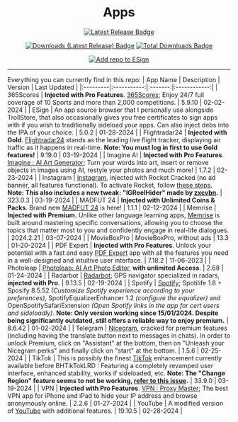 <h1 align="center">Apps</h1>

<p align="center">
  <a href="https://github.com/computers-robbers/Apps/releases/latest"><img src="https://img.shields.io/github/v/release/computers-robbers/Apps?color=%232ea44f&label=Latest%20Release" alt="Latest Release Badge"></a>
</p>

<p align="center">
    <a href="https://github.com/computers-robbers/Apps/releases/latest"><img src="https://img.shields.io/github/downloads/computers-robbers/Apps/latest/total?color=%23007BFF&label=Downloads%20(Latest%20Release)" alt="Downloads (Latest Release) Badge"></a>
    <a href="https://github.com/computers-robbers/Apps/releases"><img src="https://img.shields.io/github/downloads/computers-robbers/Apps/total?color=%23007BFF&label=Total%20Downloads" alt="Total Downloads Badge"></a>
</p>

<p align="center">
    <a href="https://fwuf.in/#/esign://addsource?url=https://raw.githubusercontent.com/computers-robbers/Apps/main/apps_esign.json">
    <img src="https://img.shields.io/badge/Add%20repo%20to%20ESign-%20blue?style=for-the-badge&color=1e90ff" alt="Add repo to ESign">
  </a>
</p>

---

Everything you can currently find in this repo:
| App Name | Description | Version | Last Updated |
|:---------|:-----------:|:-------:|:------------:|
| 365Scores | **Injected with Pro Features**. [365Scores](https://apps.apple.com/us/app/365scores-live-scores-news/id571801488); Enjoy 24/7 full coverage of 10 Sports and more than 2,000 competitions. | 5.9.10 | 02-02-2024 |
| ESign | An app source browser that I personally use alongside TrollStore, that also occasionally gives you free certificates to sign apps with if you wish to traditionally sideload your apps. Can also inject debs into the IPA of your choice. | 5.0.2 | 01-28-2024 |
| Flightradar24 | **Injected with Gold**. [Flightradar24](https://apps.apple.com/kg/app/flightradar24-flight-tracker/id382233851) stands as the leading live flight tracker, displaying air traffic as it happens in real-time. **Note: You must log in first to use Gold features!** | 9.19.0 | 03-19-2024 |
| Imagine AI | **Injected with Pro Features**. [Imagine : AI Art Generator](https://apps.apple.com/us/app/imagine-ai-art-generator/id1664121419); Turn your words into art, insert or remove objects in images using AI, restyle your photos and much more! | 1.7.2 | 02-23-2024 |
| Instagram | [Instagram](https://apps.apple.com/us/app/instagram/id389801252), injected with Rocket Cracked (no ad banner, all features functional). To activate Rocket, follow [these steps](https://github.com/swaggyP36000/TrollStore-IPAs/issues/22#issuecomment-1439411683). **Note: This also includes a new tweak: "IGReelHider" made by [zxcvbn](https://t.me/asdfzxcvbn0).** | 323.0.3 | 03-19-2024 |
| MADFUT 24 | **Injected with Unlimited Coins & Packs**. Brand new [MADFUT 24](https://apps.apple.com/us/app/madfut-24/id6446899306) is here! | 1.1.1 | 02-12-2024 |
| Memrise | **Injected with Premium.** Unlike other language learning apps, [Memrise](https://apps.apple.com/us/app/memrise-easy-language-learning/id635966718) is built around mastering specific conversations, allowing you to choose the topics that matter most to you and confidently engage in real-life dialogues. | 2024.2.21 | 03-07-2024 |
| MovieBoxPro | MovieBoxPro, without ads | 13.3 | 01-20-2024 |
| PDF Expert | **Injected with Pro Features**. Unlock your potential with a fast and easy [PDF Expert](https://apps.apple.com/us/app/pdf-expert-editor-reader/id743974925) app with all the features you need in a well-designed and intuitive user interface. | 7.18.2 | 11-06-2023 |
| Photoleap | [Photoleap: AI Art Photo Editor](https://apps.apple.com/us/app/photoleap-ai-art-photo-editor/id1191337894), **with unlimited Access**. | 2.68 | 01-24-2024 |
| Radarbot | [Radarbot](https://apps.apple.com/us/app/radarbot-speed-cameras-gps/id1099797635); GPS navigator specialized in radars, **injected with Pro**. | 9.13.5 | 02-19-2024 |
| Spotify | [Spotify](https://apps.apple.com/ie/app/spotify-music-and-podcasts/id324684580); Spotilife 1.8 + Sposify 8.5.52 *(Customize Spotify experience according to your preferences)*, SpotifyEqualizerEnhancer 1.2 *(configure the equalizer)* and OpenSpotifySafariExtension *(Open Spotify links in the app for cert users and sideloadly)*. **Note: Only version working since 15/01/2024. Despite being significantly outdated, still offers a reliable way to enjoy premium.** | 8.6.42 | 01-02-2024 |
| Telegram | [Nicegram](https://apps.apple.com/us/app/nicegram-ai-chat-for-telegram/id1608870673), cracked for premium features (including having the translate button next to messages in chats). In order to unlock Premium, click on "Assistant" at the bottom, then on "Unleash your Nicegram perks" and finally click on "start" at the bottom. | 1.5.6 | 02-25-2024 |
| TikTok | This is possibly the finest [TikTok](https://apps.apple.com/us/app/tiktok/id835599320) enhancement currently available before BHTikTokLRD : Featuring a completely revamped user interface, enhanced stability, works if sideloaded, etc. **Note: The "Change Region" feature seems to not be working, [refer to this issue](https://github.com/swaggyP36000/TrollStore-IPAs/issues/141).** | 33.9.0 | 03-19-2024 |
| VPN | **Injected with Pro Features**. [VPN : Proxy Master](https://apps.apple.com/mz/app/vpn-proxy-master/id1456731716); The best VPN app for iPhone and iPad to hide your IP address and browse anonymously online. | 2.2.6 | 01-27-2024 |
| YouTube | A modified version of [YouTube](https://apps.apple.com/us/app/youtube-watch-listen-stream/id544007664) with additional features. | 19.10.5 | 02-28-2024 |